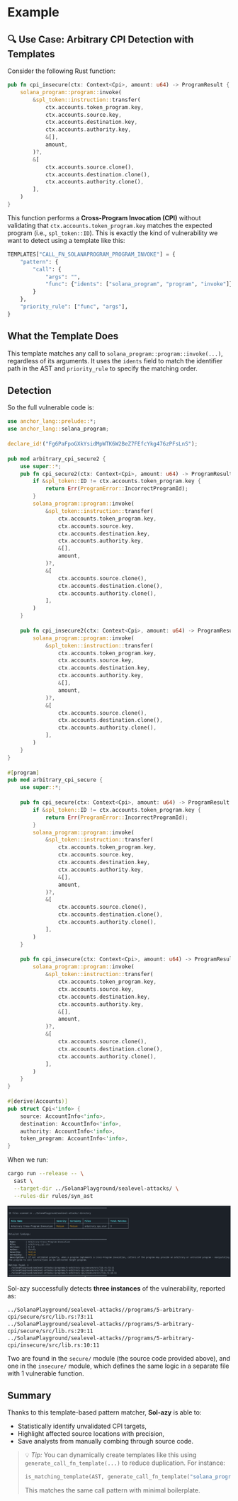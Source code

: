 # Example

## 🔍 Use Case: Arbitrary CPI Detection with Templates

Consider the following Rust function:

```rust
pub fn cpi_insecure(ctx: Context<Cpi>, amount: u64) -> ProgramResult {
    solana_program::program::invoke(
        &spl_token::instruction::transfer(
            ctx.accounts.token_program.key,
            ctx.accounts.source.key,
            ctx.accounts.destination.key,
            ctx.accounts.authority.key,
            &[],
            amount,
        )?,
        &[
            ctx.accounts.source.clone(),
            ctx.accounts.destination.clone(),
            ctx.accounts.authority.clone(),
        ],
    )
}
```

This function performs a **Cross-Program Invocation (CPI)** without validating that `ctx.accounts.token_program.key` matches the expected program (i.e., `spl_token::ID`). This is exactly the kind of vulnerability we want to detect using a template like this:

```python
TEMPLATES["CALL_FN_SOLANAPROGRAM_PROGRAM_INVOKE"] = {
    "pattern": {
        "call": {
            "args": "",
            "func": {"idents": ["solana_program", "program", "invoke"]},
        }
    },
    "priority_rule": ["func", "args"],
}
```

## What the Template Does

This template matches any call to `solana_program::program::invoke(...)`, regardless of its arguments.
It uses the `idents` field to match the identifier path in the AST and `priority_rule` to specify the matching order.

## Detection

So the full vulnerable code is:

```rust
use anchor_lang::prelude::*;
use anchor_lang::solana_program;

declare_id!("Fg6PaFpoGXkYsidMpWTK6W2BeZ7FEfcYkg476zPFsLnS");

pub mod arbitrary_cpi_secure2 {
    use super::*;
    pub fn cpi_secure2(ctx: Context<Cpi>, amount: u64) -> ProgramResult {
        if &spl_token::ID != ctx.accounts.token_program.key {
            return Err(ProgramError::IncorrectProgramId);
        }
        solana_program::program::invoke(
            &spl_token::instruction::transfer(
                ctx.accounts.token_program.key,
                ctx.accounts.source.key,
                ctx.accounts.destination.key,
                ctx.accounts.authority.key,
                &[],
                amount,
            )?,
            &[
                ctx.accounts.source.clone(),
                ctx.accounts.destination.clone(),
                ctx.accounts.authority.clone(),
            ],
        )
    }

    pub fn cpi_insecure2(ctx: Context<Cpi>, amount: u64) -> ProgramResult {
        solana_program::program::invoke(
            &spl_token::instruction::transfer(
                ctx.accounts.token_program.key,
                ctx.accounts.source.key,
                ctx.accounts.destination.key,
                ctx.accounts.authority.key,
                &[],
                amount,
            )?,
            &[
                ctx.accounts.source.clone(),
                ctx.accounts.destination.clone(),
                ctx.accounts.authority.clone(),
            ],
        )
    }
}

#[program]
pub mod arbitrary_cpi_secure {
    use super::*;

    pub fn cpi_secure(ctx: Context<Cpi>, amount: u64) -> ProgramResult {
        if &spl_token::ID != ctx.accounts.token_program.key {
            return Err(ProgramError::IncorrectProgramId);
        }
        solana_program::program::invoke(
            &spl_token::instruction::transfer(
                ctx.accounts.token_program.key,
                ctx.accounts.source.key,
                ctx.accounts.destination.key,
                ctx.accounts.authority.key,
                &[],
                amount,
            )?,
            &[
                ctx.accounts.source.clone(),
                ctx.accounts.destination.clone(),
                ctx.accounts.authority.clone(),
            ],
        )
    }

    pub fn cpi_insecure(ctx: Context<Cpi>, amount: u64) -> ProgramResult {
        solana_program::program::invoke(
            &spl_token::instruction::transfer(
                ctx.accounts.token_program.key,
                ctx.accounts.source.key,
                ctx.accounts.destination.key,
                ctx.accounts.authority.key,
                &[],
                amount,
            )?,
            &[
                ctx.accounts.source.clone(),
                ctx.accounts.destination.clone(),
                ctx.accounts.authority.clone(),
            ],
        )
    }
}

#[derive(Accounts)]
pub struct Cpi<'info> {
    source: AccountInfo<'info>,
    destination: AccountInfo<'info>,
    authority: AccountInfo<'info>,
    token_program: AccountInfo<'info>,
}
```

When we run:

```bash
cargo run --release -- \
  sast \
  --target-dir ../SolanaPlayground/sealevel-attacks/ \
  --rules-dir rules/syn_ast
```

![alt text](../images/sast_result_abr_cpi_example.png)

Sol-azy successfully detects **three instances** of the vulnerability, reported as:

```text
../SolanaPlayground/sealevel-attacks//programs/5-arbitrary-cpi/secure/src/lib.rs:73:11
../SolanaPlayground/sealevel-attacks//programs/5-arbitrary-cpi/secure/src/lib.rs:29:11
../SolanaPlayground/sealevel-attacks//programs/5-arbitrary-cpi/insecure/src/lib.rs:10:11
```

Two are found in the `secure/` module (the source code provided above), and one in the `insecure/` module, which defines the same logic in a separate file with 1 vulnerable function.

## Summary

Thanks to this template-based pattern matcher, **Sol-azy** is able to:

* Statistically identify unvalidated CPI targets,
* Highlight affected source locations with precision,
* Save analysts from manually combing through source code.

> 💡 *Tip:* You can dynamically create templates like this using `generate_call_fn_template(...)` to reduce duplication. For instance:
>
> ```python
> is_matching_template(AST, generate_call_fn_template("solana_program", "program", "invoke"))
> ```
>
> This matches the same call pattern with minimal boilerplate.